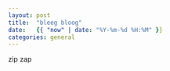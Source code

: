 ```yaml
---
layout: post
title:  "bleeg bloog"
date:   {{ "now" | date: "%Y-%m-%d %H:%M" }}
categories: general
---
```


zip zap
